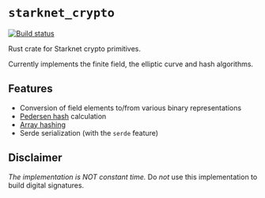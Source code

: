 # `starknet_crypto`

[![Build status](https://github.com/eqlabs/starknet-crypto/actions/workflows/ci.yml/badge.svg?branch=main)](https://github.com/eqlabs/starknet-crypto/actions/workflows/ci.yml)

Rust crate for Starknet crypto primitives.

Currently implements the finite field, the elliptic curve and hash algorithms.

## Features

- Conversion of field elements to/from various binary representations
- [Pedersen hash](https://docs.starknet.io/documentation/develop/Hashing/hash-functions/#definition) calculation
- [Array hashing](https://docs.starknet.io/documentation/develop/Hashing/hash-functions/#array_hashing)
- Serde serialization (with the `serde` feature)

## Disclaimer

_The implementation is NOT constant time._ Do _not_ use this implementation to build digital signatures.
